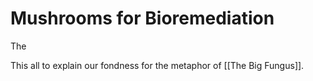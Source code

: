 # Mushrooms for Bioremediation

The 

This all to explain our fondness for the metaphor of [[The Big Fungus]].
